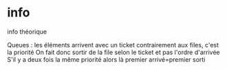 # info
info théorique

Queues :
les éléments arrivent avec un ticket contrairement aux files, c'est la priorité
On fait donc sortir de la file selon le ticket et pas l'ordre d'arrivée
S'il y a deux fois la même priorité alors là premier arrivé=premier sorti
